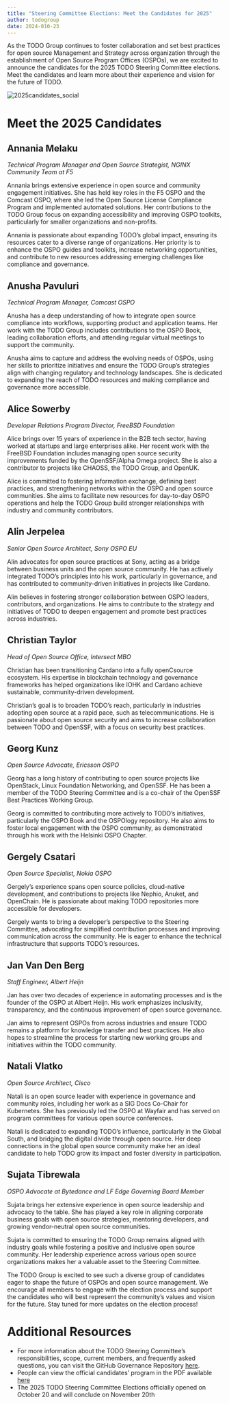 ```yaml
---
title: "Steering Committee Elections: Meet the Candidates for 2025"
author: todogroup
date: 2024-010-23
---
```


As the TODO Group continues to foster collaboration and set best practices for open source Management and Strategy across organization through the establishment of Open Source Program Offices (OSPOs), 
we are excited to announce the candidates for the 2025 TODO Steering Committee elections. Meet the candidates and learn more about their experience and vision for the future of TODO.

![2025candidates_social](https://github.com/user-attachments/assets/3932a8dc-5f1c-4a48-ac9e-1125d7c504eb)

# Meet the 2025 Candidates

## Annania Melaku

_Technical Program Manager and Open Source Strategist, NGINX Community Team at F5_

Annania brings extensive experience in open source and community engagement initiatives. She has held key roles in the F5 OSPO and the Comcast OSPO, 
where she led the Open Source License Compliance Program and implemented automated solutions. Her contributions to the TODO Group focus on expanding accessibility 
and improving OSPO toolkits, particularly for smaller organizations and non-profits.

Annania is passionate about expanding TODO’s global impact, ensuring its resources cater to a diverse range of organizations. Her priority is to enhance the OSPO guides and toolkits, 
increase networking opportunities, and contribute to new resources addressing emerging challenges like compliance and governance.

## Anusha Pavuluri

_Technical Program Manager, Comcast OSPO_

Anusha has a deep understanding of how to integrate open source compliance into workflows, supporting product and application teams. Her work with the TODO Group includes contributions to the OSPO Book, 
leading collaboration efforts, and attending regular virtual meetings to support the community.

Anusha aims to capture and address the evolving needs of OSPOs, using her skills to prioritize initiatives and ensure the TODO Group’s strategies align with changing regulatory and technology landscapes. 
She is dedicated to expanding the reach of TODO resources and making compliance and governance more accessible.

## Alice Sowerby

_Developer Relations Program Director, FreeBSD Foundation_

Alice brings over 15 years of experience in the B2B tech sector, having worked at startups and large enterprises alike. Her recent work with the FreeBSD Foundation includes managing open source security improvements funded by the OpenSSF/Alpha Omega project. She is also a contributor to projects like CHAOSS, the TODO Group, and OpenUK.

Alice is committed to fostering information exchange, defining best practices, and strengthening networks within the OSPO and open source communities. She aims to facilitate new resources for day-to-day OSPO operations and help the TODO Group build stronger relationships with industry and community contributors.

## Alin Jerpelea

_Senior Open Source Architect, Sony OSPO EU_

Alin advocates for open source practices at Sony, acting as a bridge between business units and the open source community. He has actively integrated TODO’s principles into his work, particularly in governance, and has contributed to community-driven initiatives in projects like Cardano.

Alin believes in fostering stronger collaboration between OSPO leaders, contributors, and organizations. He aims to contribute to the strategy and initiatives of TODO to deepen engagement and promote best practices across industries.

## Christian Taylor

_Head of Open Source Office, Intersect MBO_

Christian has been transitioning Cardano into a fully openCsource ecosystem. His expertise in blockchain technology and governance frameworks has helped organizations like IOHK and Cardano achieve sustainable, 
community-driven development.

Christian’s goal is to broaden TODO’s reach, particularly in industries adopting open source at a rapid pace, such as telecommunications. He is passionate about 
open source security and aims to increase collaboration between TODO and OpenSSF, with a focus on security best practices.

## Georg Kunz

_Open Source Advocate, Ericsson OSPO_

Georg has a long history of contributing to open source projects like OpenStack, Linux Foundation Networking, and OpenSSF. He has been a member of the TODO Steering Committee and is a co-chair of the OpenSSF Best Practices Working Group.

Georg is committed to contributing more actively to TODO’s initiatives, particularly the OSPO Book and the OSPOlogy repository. He also aims to foster local engagement with the OSPO community, 
as demonstrated through his work with the Helsinki OSPO Chapter.

## Gergely Csatari

_Open Source Specialist, Nokia OSPO_

Gergely’s experience spans open source policies, cloud-native development, and contributions to projects like Nephio, Anuket, and OpenChain. He is passionate about making TODO repositories more accessible for developers.

Gergely wants to bring a developer’s perspective to the Steering Committee, advocating for simplified contribution processes and improving communication across the community. He is eager to enhance the technical infrastructure that supports TODO’s resources.

## Jan Van Den Berg

_Staff Engineer, Albert Heijn_

Jan has over two decades of experience in automating processes and is the founder of the OSPO at Albert Heijn. His work emphasizes inclusivity, transparency, and the continuous improvement of open source governance.

Jan aims to represent OSPOs from across industries and ensure TODO remains a platform for knowledge transfer and best practices. He also hopes to streamline the process for starting new working groups and initiatives 
within the TODO community.

## Natali Vlatko

_Open Source Architect, Cisco_

Natali is an open source leader with experience in governance and community roles, including her work as a SIG Docs Co-Chair for Kubernetes. She has previously led the 
OSPO at Wayfair and has served on program committees for various open source conferences.

Natali is dedicated to expanding TODO’s influence, particularly in the Global South, and bridging the digital divide through open source. Her deep connections in the global 
open source community make her an ideal candidate to help TODO grow its impact and foster diversity in participation.

## Sujata Tibrewala

_OSPO Advocate at Bytedance and LF Edge Governing Board Member_

Sujata brings her extensive experience in open source leadership and advocacy to the table. She has played a key role in aligning corporate business goals with open source strategies, 
mentoring developers, and growing vendor-neutral open source communities.

Sujata is committed to ensuring the TODO Group remains aligned with industry goals while fostering a positive and inclusive open source community. 
Her leadership experience across various open source organizations makes her a valuable asset to the Steering Committee.

The TODO Group is excited to see such a diverse group of candidates eager to shape the future of OSPOs and open source management. We encourage all members to engage with the election process 
and support the candidates who will best represent the community’s values and vision for the future. Stay tuned for more updates on the election process!


# Additional Resources

- For more information about the TODO Steering Committee’s responsibilities, scope, current members, and frequently asked questions, you can visit the GitHub Governance Repository [here](https://github.com/todogroup/governance?tab=readme-ov-file#-todo-group-governance-repo).
- People can view the official candidates’ program in the PDF available [here](https://github.com/user-attachments/files/17499924/2025SC-Candidates-1.pdf)
- The 2025 TODO Steering Committee Elections officially opened on October 20 and will conclude on November 20th


